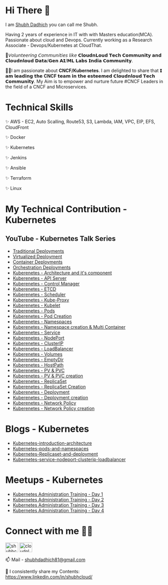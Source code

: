 # Hi There 👋

I am <a href="https://www.linkedin.com/in/shubhcloud/" target="blank">Shubh Dadhich</a> you can call me Shubh.

Having 2 years of experience in IT with with Masters education(MCA). Passionate about cloud and Devops. Currently working as a Research Associate - Devops/Kubernetes at CloudThat.

🎯𝘝𝘰𝘭𝘶𝘯𝘵𝘦𝘦𝘳𝘪𝘯𝘨 𝘊𝘰𝘮𝘮𝘶𝘯𝘪𝘵𝘪𝘦𝘴 𝘭𝘪𝘬𝘦 𝗖𝗹𝗼𝘂𝗱𝗻𝗟𝗼𝘂𝗱 𝗧𝗲𝗰𝗵 𝗖𝗼𝗺𝗺𝘂𝗻𝗶𝘁𝘆 𝗮𝗻𝗱 𝗖𝗹𝗼𝘂𝗱𝗻𝗹𝗼𝘂𝗱 𝗗𝗮𝘁𝗮/𝗚𝗲𝗻 𝗔𝗜/𝗠𝗟 𝗟𝗮𝗯𝘀 𝗜𝗻𝗱𝗶𝗮 𝗖𝗼𝗺𝗺𝘂𝗻𝗶𝘁𝘆.

👩‍💻I am passionate about **CNCF/Kubernetes**. I am delighted to share that 𝗜 𝗮𝗺 𝗹𝗲𝗮𝗱𝗶𝗻𝗴 𝘁𝗵𝗲 **CNCF** 𝘁𝗲𝗮𝗺 𝗶𝗻 𝘁𝗵𝗲 𝗲𝘀𝘁𝗲𝗲𝗺𝗲𝗱 𝗖𝗹𝗼𝘂𝗱𝗻𝗹𝗼𝘂𝗱 𝗧𝗲𝗰𝗵 𝗖𝗼𝗺𝗺𝘂𝗻𝗶𝘁𝘆. My Aim is to empower and nurture future #CNCF Leaders in the field of a CNCF and Microservices.

# Technical Skills
✨ AWS - EC2, Auto Scalling, Route53, S3, Lambda, IAM, VPC, EIP, EFS, CloudFront

✨ Docker

✨ Kubernetes

✨ Jenkins

✨ Ansible

✨ Terraform

✨ Linux

# My Technical Contribution - Kubernetes

## YouTube - Kubernetes Talk Series

- <a href= "https://youtu.be/mniezV8NlZI" target="blank"> Traditional Deployments</a>
- <a href= "https://youtu.be/AhENrIOaqhY" target="blank"> Virtualized Deployment</a>
- <a href= "https://youtu.be/P7G3qJZr6BM" target="blank"> Container Deployments</a>
- <a href= "https://youtu.be/Mg9pflnb96o" target="blank"> Orchestration Deployments</a>
- <a href= "https://youtu.be/Pc-dzfelUV8" target="blank"> Kuberenetes - Architecture and it's component</a>
- <a href= "https://youtu.be/tqMI_ftBeVk" target="blank"> Kuberenetes - API Server</a>
- <a href= "https://youtu.be/zxRxVS-Rooo" target="blank"> Kuberenetes - Control Manager</a>
- <a href= "https://youtu.be/KIWzdSxXk6M" target="blank"> Kuberenetes - ETCD</a>
- <a href= "https://youtu.be/ZyTgTlK0GLA" target="blank"> Kuberenetes - Scheduler</a>
- <a href= "https://youtu.be/afN89O6l7wo" target="blank"> Kuberenetes - Kube-Proxy</a>
- <a href= "https://youtu.be/OSX8_EZcW1I" target="blank"> Kuberenetes - Kubelet</a>
- <a href= "https://youtu.be/7ePiPK9e8VM" target="blank"> Kuberenetes - Pods</a>
- <a href= "https://youtu.be/u2VCRlRe3Bs" target="blank"> Kuberenetes - Pod Creation</a>
- <a href= "https://youtu.be/20yFJS6-SgQ" target="blank"> Kuberenetes - Namespaces</a>
- <a href= "https://youtu.be/0Db3rJtU1_A" target="blank"> Kuberenetes - Namespace creation & Multi Container</a>
- <a href= "https://youtu.be/fnL0IiuUU3M" target="blank"> Kuberenetes - Service</a>
- <a href= "https://youtu.be/CorsdmPszL4" target="blank"> Kuberenetes - NodePort</a>
- <a href= "https://youtu.be/r8d3knPSsfc" target="blank"> Kuberenetes - ClusterIP</a>
- <a href= "https://youtu.be/15HDpuAWXI0" target="blank"> Kuberenetes - LoadBalancer</a>
- <a href= "https://youtu.be/7W2KOpDdWUQ" target="blank"> Kuberenetes - Volumes</a>
- <a href= "https://youtu.be/7n0ieVCP3_Y" target="blank"> Kuberenetes - EmptyDir</a>
- <a href= "https://youtu.be/rXFvRqoDpN4" target="blank"> Kuberenetes - HostPath</a>
- <a href= "https://youtu.be/-fpNr0vYbnc" target="blank"> Kuberenetes - PV & PVC</a>
- <a href= "https://youtu.be/LWaqljnPAkw" target="blank"> Kuberenetes - PV & PVC creation</a>
- <a href= "https://youtu.be/_jkqj8BG1B4" target="blank"> Kuberenetes - ReplicaSet</a>
- <a href= "https://youtu.be/eycG0XWv1r0" target="blank"> Kuberenetes - ReplicaSet Creation</a>
- <a href= "https://youtu.be/VLDKXTbpJnk" target="blank"> Kuberenetes - Deployment</a>
- <a href= "https://youtu.be/iNXDWSac6sE" target="blank"> Kuberenetes - Deployment creation</a>
- <a href= "https://youtu.be/x83Xr98tnwA" target="blank"> Kuberenetes - Network Policy</a>
- <a href= "https://youtu.be/yzWug9xhgd4" target="blank"> Kuberenetes - Network Policy creation</a>

# Blogs - Kubernetes

- <a href= "https://blog.cloudnloud.com/kubernetes-introduction-architecture">Kubernetes-introduction-architecture</a>
- <a href= "https://blog.cloudnloud.com/kubernetes-pods-and-namespaces">Kubernetes-pods-and-namespaces</a>
- <a href= "https://blog.cloudnloud.com/kubernetes-replicaset-and-deployment">Kubernetes-Replicaset-and-deployment</a>
- <a href= "https://blog.cloudnloud.com/kubernetes-service-nodeport-clusterip-loadbalancer">Kubernetes-service-nodeport-clusterip-loadbalancer</a>

# Meetups - Kubernetes

- <a href= "https://youtu.be/P85h2-bTR1Q">Kubernetes Administration Training - Day 1</a>
- <a href= "https://youtu.be/rMfNO983XI4">Kubernetes Administration Training - Day 2</a>
- <a href= "https://youtu.be/Dmii7CkFTsA">Kubernetes Administration Training - Day 3</a>
- <a href= "https://youtu.be/qC8k1zO8_Uk">Kubernetes Administration Training - Day 4</a>

# Connect with me 🤝🏻
<p align="left">
<a href="https://www.linkedin.com/in/shubhcloud/" target="blank"><img align="center" src="https://raw.githubusercontent.com/rahuldkjain/github-profile-readme-generator/master/src/images/icons/Social/linked-in-alt.svg" alt="shubhcloud" height="30" width="40" /></a>
<a href="https://www.youtube.com/playlist?list=PLh_VNk4-EHTO1219rJzV1J9deFRyAsERn" target="blank"><img align="center" src="https://raw.githubusercontent.com/rahuldkjain/github-profile-readme-generator/master/src/images/icons/Social/youtube.svg" alt="cloudnloud" height="30" width="40" /></a>

📫 Mail - shubhdadhich81@gmail.com

📝 I consistently share my Contents: https://www.linkedin.com/in/shubhcloud/
</p>



<!--
**sdshubhcom/sdshubhcom** is a ✨ _special_ ✨ repository because its `README.md` (this file) appears on your GitHub profile.

Here are some ideas to get you started:

- 🔭 I’m currently working on ...
- 🌱 I’m currently learning ...
- 👯 I’m looking to collaborate on ...
- 🤔 I’m looking for help with ...
- 💬 Ask me about ...
- 📫 How to reach me: ...
- 😄 Pronouns: ...
- ⚡ Fun fact: ...
-->
